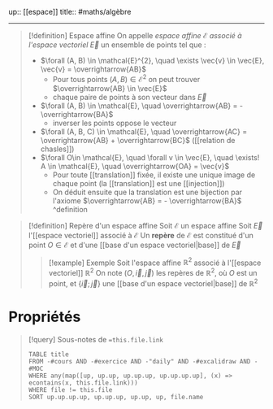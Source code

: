 up:: [[espace]]
title::
#maths/algèbre 

---

> [!definition] Espace affine
> On appelle _espace affine $\mathcal{E}$ associé à l'espace vectoriel $\vec{E}$_ un ensemble de points tel que :
>  - $\forall (A, B) \in \mathcal{E}^{2}, \quad \exists \vec{v} \in \vec{E}, \vec{v} = \overrightarrow{AB}$
>      - Pour tous points $(A, B) \in \mathcal{E}^{2}$ on peut trouver $\overrightarrow{AB} \in \vec{E}$
>      - chaque paire de points à son vecteur dans $\vec{E}$
>  - $\forall (A, B) \in \mathcal{E}, \quad \overrightarrow{AB} = - \overrightarrow{BA}$
>      - inverser les points oppose le vecteur
>  - $\forall (A, B, C) \in \mathcal{E}, \quad \overrightarrow{AC} = \overrightarrow{AB} + \overrightarrow{BC}$ ([[relation de chasles]])
>  - $\forall O\in \mathcal{E}, \quad \forall v \in \vec{E}, \quad \exists! A \in \mathcal{E}, \quad \overrightarrow{OA} = \vec{v}$
>      - Pour toute [[translation]] fixée, il existe une unique image de chaque point (la [[translation]] est une [[injection]])
>      - On déduit ensuite que la translation est une bijection par l'axiome $\overrightarrow{AB} = - \overrightarrow{BA}$
^definition

> [!definition] Repère d'un espace affine 
> Soit $\mathcal{E}$ un espace affine
> Soit $\vec{E}$ l'[[espace vectoriel]] associé à $\mathcal{E}$
> Un **repère** de $\mathcal{E}$ est constitué d'un point $O \in \mathcal{E}$ et d'une [[base d'un espace vectoriel|base]] de $\vec{E}$
> > [!example] Exemple 
> > Soit l'espace affine $\mathbb{R}^{2}$ associé à l'[[espace vectoriel]] $\mathbb{R}^{2}$
> > On note $(O, \vec{i}, \vec{j})$ les repères de $\mathbb{R}^{2}$, où $O$ est un point, et $\left\{ \vec{i}; \vec{j} \right\}$ une [[base d'un espace vectoriel|base]] de $\mathbb{R}^{2}$
> > 



# Propriétés


> [!query] Sous-notes de `=this.file.link`
> ```dataview
> TABLE title
> FROM -#cours AND -#exercice AND -"daily" AND -#excalidraw AND -#MOC
> WHERE any(map([up, up.up, up.up.up, up.up.up.up], (x) => econtains(x, this.file.link)))
> WHERE file != this.file
> SORT up.up.up.up, up.up.up, up.up, up, file.name
> ```

